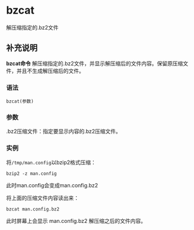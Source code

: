 # bzcat

解压缩指定的.bz2文件

## 补充说明

**bzcat命令** 解压缩指定的.bz2文件，并显示解压缩后的文件内容。保留原压缩文件，并且不生成解压缩后的文件。

### 语法

```text
bzcat(参数)
```

### 参数

.bz2压缩文件：指定要显示内容的.bz2压缩文件。

### 实例

将`/tmp/man.config`以bzip2格式压缩：

```text
bzip2 -z man.config
```

此时man.config会变成man.config.bz2

将上面的压缩文件内容读出来：

```text
bzcat man.config.bz2
```

此时屏幕上会显示 man.config.bz2 解压缩之后的文件内容。

